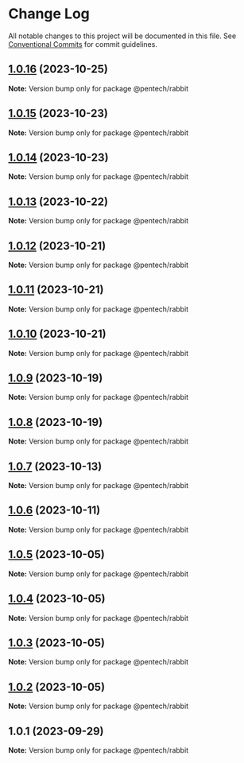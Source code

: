# Change Log

All notable changes to this project will be documented in this file.
See [Conventional Commits](https://conventionalcommits.org) for commit guidelines.

## [1.0.16](https://github.com/nvqh01/pentech/compare/@pentech/rabbit@1.0.15...@pentech/rabbit@1.0.16) (2023-10-25)

**Note:** Version bump only for package @pentech/rabbit

## [1.0.15](https://github.com/nvqh01/pentech/compare/@pentech/rabbit@1.0.14...@pentech/rabbit@1.0.15) (2023-10-23)

**Note:** Version bump only for package @pentech/rabbit

## [1.0.14](https://github.com/nvqh01/pentech/compare/@pentech/rabbit@1.0.13...@pentech/rabbit@1.0.14) (2023-10-23)

**Note:** Version bump only for package @pentech/rabbit

## [1.0.13](https://github.com/nvqh01/pentech/compare/@pentech/rabbit@1.0.12...@pentech/rabbit@1.0.13) (2023-10-22)

**Note:** Version bump only for package @pentech/rabbit

## [1.0.12](https://github.com/nvqh01/pentech/compare/@pentech/rabbit@1.0.11...@pentech/rabbit@1.0.12) (2023-10-21)

**Note:** Version bump only for package @pentech/rabbit

## [1.0.11](https://github.com/nvqh01/pentech/compare/@pentech/rabbit@1.0.10...@pentech/rabbit@1.0.11) (2023-10-21)

**Note:** Version bump only for package @pentech/rabbit

## [1.0.10](https://github.com/nvqh01/pentech/compare/@pentech/rabbit@1.0.9...@pentech/rabbit@1.0.10) (2023-10-21)

**Note:** Version bump only for package @pentech/rabbit

## [1.0.9](https://github.com/nvqh01/pentech/compare/@pentech/rabbit@1.0.8...@pentech/rabbit@1.0.9) (2023-10-19)

**Note:** Version bump only for package @pentech/rabbit

## [1.0.8](https://github.com/nvqh01/pentech/compare/@pentech/rabbit@1.0.7...@pentech/rabbit@1.0.8) (2023-10-19)

**Note:** Version bump only for package @pentech/rabbit

## [1.0.7](https://github.com/nvqh01/pentech/compare/@pentech/rabbit@1.0.6...@pentech/rabbit@1.0.7) (2023-10-13)

**Note:** Version bump only for package @pentech/rabbit

## [1.0.6](https://github.com/nvqh01/pentech/compare/@pentech/rabbit@1.0.5...@pentech/rabbit@1.0.6) (2023-10-11)

**Note:** Version bump only for package @pentech/rabbit

## [1.0.5](https://github.com/nvqh01/pentech/compare/@pentech/rabbit@1.0.4...@pentech/rabbit@1.0.5) (2023-10-05)

**Note:** Version bump only for package @pentech/rabbit

## [1.0.4](https://github.com/nvqh01/pentech/compare/@pentech/rabbit@1.0.3...@pentech/rabbit@1.0.4) (2023-10-05)

**Note:** Version bump only for package @pentech/rabbit

## [1.0.3](https://github.com/nvqh01/pentech/compare/@pentech/rabbit@1.0.2...@pentech/rabbit@1.0.3) (2023-10-05)

**Note:** Version bump only for package @pentech/rabbit

## [1.0.2](https://github.com/nvqh01/pentech/compare/@pentech/rabbit@1.0.1...@pentech/rabbit@1.0.2) (2023-10-05)

**Note:** Version bump only for package @pentech/rabbit

## 1.0.1 (2023-09-29)

**Note:** Version bump only for package @pentech/rabbit
